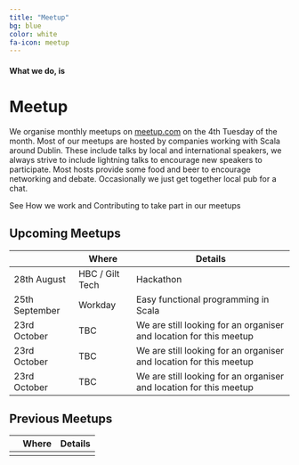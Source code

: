 ```yaml
---
title: "Meetup"
bg: blue
color: white
fa-icon: meetup
---
```


#### What we do, is

# Meetup

We organise monthly meetups on [meetup.com](https://https://www.meetup.com/Dublin-Scala-users-group) on the 4th Tuesday of the month. Most of our meetups are hosted by companies working with Scala around Dublin. These include talks by local and international speakers, we always strive to include lightning talks to encourage new speakers to participate. Most hosts provide some food and beer to encourage networking and debate. Occasionally we just get together local pub for a chat.

See How we work and Contributing to take part in our meetups

## Upcoming Meetups

| | Where | Details |
|-|-------|---------|
| 28th August | HBC / Gilt Tech | Hackathon |
| 25th September | Workday | Easy functional programming in Scala |
| 23rd October | TBC | We are still looking for an organiser and location for this meetup |
| 23rd October | TBC | We are still looking for an organiser and location for this meetup |
| 23rd October | TBC | We are still looking for an organiser and location for this meetup |


## Previous Meetups

| | Where | Details |
|-|-------|---------|
| |       |         |
